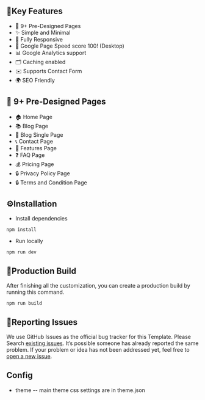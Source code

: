 
## 🔑Key Features

- 📄 9+ Pre-Designed Pages
- ✨ Simple and Minimal
- 📱 Fully Responsive
- 🚀 Google Page Speed score 100! (Desktop)
- 📊 Google Analytics support
- 🗂️ Caching enabled
- ✉️ Supports Contact Form
- 🌍 SEO Friendly

## 📄 9+ Pre-Designed Pages

- 🏠 Home Page
- 📚 Blog Page
- 📝 Blog Single Page
- 📞 Contact Page
- 📄 Features Page
- ❓ FAQ Page
- 💰 Pricing Page
- 🔒 Privacy Policy Page
- 🔒 Terms and Condition Page

<!-- installation -->
## ⚙️Installation


* Install dependencies

```
npm install
```

* Run locally

```
npm run dev
```


## 🔨Production Build

After finishing all the customization, you can create a production build by running this command.

```
npm run build
```

<!-- reporting issue -->
## 🐞Reporting Issues

We use GitHub Issues as the official bug tracker for this Template. Please Search [existing issues](https://github.com/themefisher/bigspring-light-nextjs/issues). It’s possible someone has already reported the same problem.
If your problem or idea has not been addressed yet, feel free to [open a new issue](https://github.com/themefisher/bigspring-light-nextjs/issues).

##  Config
- theme
-- main theme css settings are in theme.json